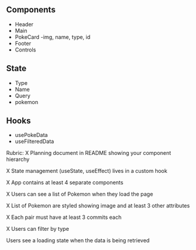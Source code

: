 ## Components

- Header
- Main
- PokeCard
    -img, name, type, id
- Footer
- Controls

## State

- Type
- Name
- Query
- pokemon

## Hooks

- usePokeData
- useFilteredData

Rubric:
X Planning document in README showing your component hierarchy

X State management (useState, useEffect) lives in a custom hook

X App contains at least 4 separate components

X Users can see a list of Pokemon when they load the page

X List of Pokemon are styled showing image and at least 3 other     attributes

X Each pair must have at least 3 commits each

X Users can filter by type

Users see a loading state when the data is being retrieved
